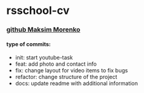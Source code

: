 # rsschool-cv

### [github Maksim Morenko](https://github.com/maximmorenko)


#### type of commits:

- init: start youtube-task
- feat: add photo and contact info
- fix: change layout for video items to fix bugs
- refactor: change structure of the project
- docs: update readme with additional information
